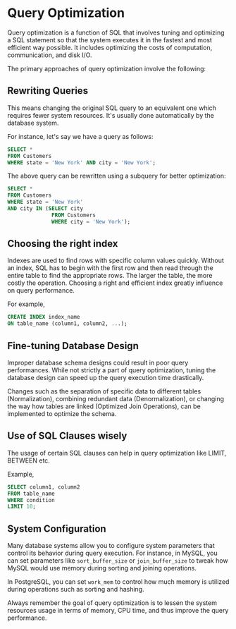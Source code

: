 # Query Optimization

Query optimization is a function of SQL that involves tuning and optimizing a SQL statement so that the system executes it in the fastest and most efficient way possible. It includes optimizing the costs of computation, communication, and disk I/O.

The primary approaches of query optimization involve the following:

## Rewriting Queries

This means changing the original SQL query to an equivalent one which requires fewer system resources. It's usually done automatically by the database system.

For instance, let's say we have a query as follows:

```sql
SELECT * 
FROM Customers 
WHERE state = 'New York' AND city = 'New York';
```

The above query can be rewritten using a subquery for better optimization:

```sql
SELECT * 
FROM Customers 
WHERE state = 'New York' 
AND city IN (SELECT city 
              FROM Customers 
              WHERE city = 'New York');
```

## Choosing the right index

Indexes are used to find rows with specific column values quickly. Without an index, SQL has to begin with the first row and then read through the entire table to find the appropriate rows. The larger the table, the more costly the operation. Choosing a right and efficient index greatly influence on query performance.

For example,

```sql
CREATE INDEX index_name
ON table_name (column1, column2, ...);
```

## Fine-tuning Database Design

Improper database schema designs could result in poor query performances. While not strictly a part of query optimization, tuning the database design can speed up the query execution time drastically. 

Changes such as the separation of specific data to different tables (Normalization), combining redundant data (Denormalization), or changing the way how tables are linked (Optimized Join Operations), can be implemented to optimize the schema.

## Use of SQL Clauses wisely

The usage of certain SQL clauses can help in query optimization like LIMIT, BETWEEN etc.

Example,

```sql
SELECT column1, column2
FROM table_name
WHERE condition
LIMIT 10;
```

## System Configuration

Many database systems allow you to configure system parameters that control its behavior during query execution. For instance, in MySQL, you can set parameters like `sort_buffer_size` or `join_buffer_size` to tweak how MySQL would use memory during sorting and joining operations.

In PostgreSQL, you can set `work_mem` to control how much memory is utilized during operations such as sorting and hashing.

Always remember the goal of query optimization is to lessen the system resources usage in terms of memory, CPU time, and thus improve the query performance.